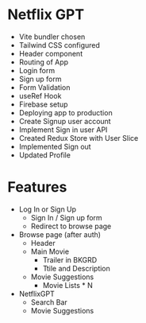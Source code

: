 # Netflix GPT

- Vite bundler chosen
- Tailwind CSS configured
- Header component
- Routing of App
- Login form
- Sign up form
- Form Validation
- useRef Hook
- Firebase setup
- Deploying app to production
- Create Signup user account
- Implement Sign in user API
- Created Redux Store with User Slice
- Implemented Sign out
- Updated Profile

# Features

- Log In or Sign Up
    - Sign In / Sign up form
    - Redirect to browse page
- Browse page (after auth)
    - Header
    - Main Movie
        - Trailer in BKGRD
        - Ttile and Description
    - Movie Suggestions
        - Movie Lists * N
- NetflixGPT
    - Search Bar 
    - Movie Suggestions

